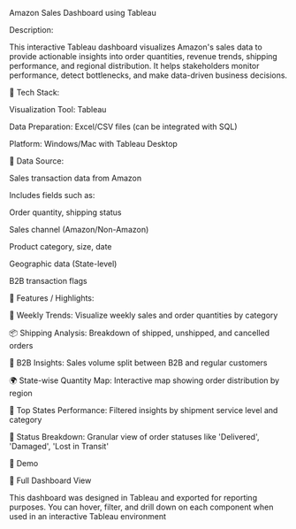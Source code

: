 
Amazon Sales Dashboard using Tableau

Description:

This interactive Tableau dashboard visualizes Amazon's sales data to provide actionable insights into order quantities, revenue trends, shipping performance, and regional distribution.
It helps stakeholders monitor performance, detect bottlenecks, and make data-driven business decisions.

🧰 Tech Stack:

Visualization Tool: Tableau

Data Preparation: Excel/CSV files (can be integrated with SQL)

Platform: Windows/Mac with Tableau Desktop

📂 Data Source:

Sales transaction data from Amazon

Includes fields such as:

Order quantity, shipping status

Sales channel (Amazon/Non-Amazon)

Product category, size, date

Geographic data (State-level)

B2B transaction flags

🌟 Features / Highlights:

📅 Weekly Trends: Visualize weekly sales and order quantities by category

📦 Shipping Analysis: Breakdown of shipped, unshipped, and cancelled orders

🛒 B2B Insights: Sales volume split between B2B and regular customers

🌍 State-wise Quantity Map: Interactive map showing order distribution by region

🔢 Top States Performance: Filtered insights by shipment service level and category

🔁 Status Breakdown: Granular view of order statuses like 'Delivered', 'Damaged', 'Lost in Transit'

📸 Demo

🔹 Full Dashboard View

This dashboard was designed in Tableau and exported for reporting purposes. You can hover, filter, and drill down on each component when used in an interactive Tableau environment
